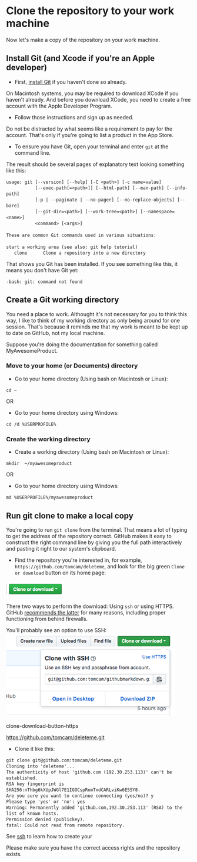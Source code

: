 # Clone the repository to your work machine

Now let's make a copy of the repository on your work machine.

## Install Git (and Xcode if you're an Apple developer)

* First, [install Git](https://help.github.com/articles/set-up-git/) if you haven't done so already.

On Macintosh systems, you may be required to download XCode if you haven't already. And before you download XCode, you need to create a free account with the Apple Developer Program.

* Follow those instructions and sign up as needed. 

Do not be distracted by what seems like a requirement to pay
for the account. That's only if you're going to list a product in the App Store.

* To ensure you have Git, open your terminal and enter `git` at the command line.

The result should be several pages of explanatory text looking something like this:

```
usage: git [--version] [--help] [-C <path>] [-c name=value]
           [--exec-path[=<path>]] [--html-path] [--man-path] [--info-path]
           [-p | --paginate | --no-pager] [--no-replace-objects] [--bare]
           [--git-dir=<path>] [--work-tree=<path>] [--namespace=<name>]
           <command> [<args>]

These are common Git commands used in various situations:

start a working area (see also: git help tutorial)
   clone      Clone a repository into a new directory
```

That shows you Git has been installed. If you see something like this, it means you don't have Git yet:

```
-bash: git: command not found
```

## Create a Git working directory

You need a place to work. Althought it's not necessary for you to think this way, I like to think
of my working directory as only being around for one session. That's because it reminds me that
my work is meant to be kept up to date on GitHub, not my local machine.

Suppose you're doing the documentation for something called MyAwesomeProduct. 

### Move to your home (or Documents) directory

* Go to your home directory (Using bash on Macintosh or Linux):

```
cd ~
```

OR

* Go to your home directory using Windows:

```
cd /d %USERPROFILE%
```

### Create the working directory

* Create a working directory (Using bash on Macintosh or Linux):

```
mkdir  ~/myawesomeproduct
```

OR

* Go to your home directory using Windows:

```
md %USERPROFILE%/myawesomeproduct
```

## Run git clone to make a local copy

You're going to run `git clone` from the terminal. That means a lot of typing to get the address of the repository correct.  GitHub makes it easy to construct the right command line by giving you the full path interactively and pasting it right
to our system's clipboard.

* Find the repository you're interested in, for example, `https://github.com/tomcam/deleteme`, and look for the big green `Clone or download` button on its home page:

![Green Clone or download button](images/github-clone-download-button.png)

There two ways to perform the download: Using `ssh` or using HTTPS. GitHub [recommends the latter](https://help.github.com/articles/which-remote-url-should-i-use/) for many reasons, including proper functioning from behind firewalls.

You'll probably see an option to use SSH:
![Green Clone or download button](images/clone-download-button-ssh.png)


clone-download-button-https

https://github.com/tomcam/deleteme.git

* Clone it like this:

```
git clone git@github.com:tomcam/deleteme.git
Cloning into 'deleteme'...
The authenticity of host 'github.com (192.30.253.113)' can't be established.
RSA key fingerprint is SHA256:nThbg6kXUpJWGl7E1IGOCspRomTxdCARLviKw6E5SY8.
Are you sure you want to continue connecting (yes/no)? y 
Please type 'yes' or 'no': yes
Warning: Permanently added 'github.com,192.30.253.113' (RSA) to the list of known hosts.
Permission denied (publickey).
fatal: Could not read from remote repository.
```

See [ssh](ssh.md) to learn how to create your 

Please make sure you have the correct access rights
and the repository exists.




